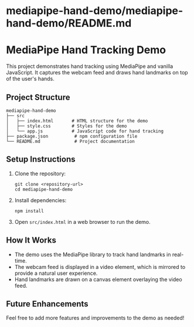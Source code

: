 # mediapipe-hand-demo/mediapipe-hand-demo/README.md

# MediaPipe Hand Tracking Demo

This project demonstrates hand tracking using MediaPipe and vanilla JavaScript. It captures the webcam feed and draws hand landmarks on top of the user's hands.

## Project Structure

```
mediapipe-hand-demo
├── src
│   ├── index.html       # HTML structure for the demo
│   ├── style.css        # Styles for the demo
│   └── app.js           # JavaScript code for hand tracking
├── package.json          # npm configuration file
└── README.md             # Project documentation
```

## Setup Instructions

1. Clone the repository:
   ```
   git clone <repository-url>
   cd mediapipe-hand-demo
   ```

2. Install dependencies:
   ```
   npm install
   ```

3. Open `src/index.html` in a web browser to run the demo.

## How It Works

- The demo uses the MediaPipe library to track hand landmarks in real-time.
- The webcam feed is displayed in a video element, which is mirrored to provide a natural user experience.
- Hand landmarks are drawn on a canvas element overlaying the video feed.

## Future Enhancements

Feel free to add more features and improvements to the demo as needed!